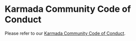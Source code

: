 # Karmada Community Code of Conduct

Please refer to our [Karmada Community Code of Conduct](https://github.com/karmada-io/community/blob/main/CODE_OF_CONDUCT.md).